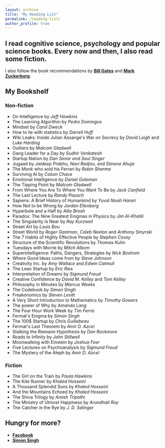 ```yaml
---
layout: archive
title: "My Reading List"
permalink: /reading-list/
author_profile: true
---
```


## I read cognitive science, psychology and popular science books. Every now and then, I also read some fiction.

I also follow the book recommendations by [**Bill Gates**](https://www.gatesnotes.com/Books#All) and [**Mark Zuckerberg**](http://www.ayearofbooks.net/book-1-/). 

My Bookshelf
------

### Non-fiction
* On Intelligence by *Jeff Hawkins*
* The Learning Algorithm by *Pedro Domingos*
* Mindset by *Carol Dweck*
* How to lie with statistics by *Darrell Huff*
* Wiki Leaks: Inside Julian Assange's War on Secrecy by *David Leigh* and *Luke Harding*
* Outliers by *Malcom Gladwell* 
* Gang Leader for a Day by *Sudhir Venkatesh*
* Startup Nation by *Dan Senor and Saul Singer*
* Jugaad by *Jaideep Prabhu*, *Navi Radjou*, and *Simone Ahuja*
* The Monk who sold his Ferrari by *Robin Sharma*
* Surviving AI by *Calum Chace*
* Emotional Intelligence by *Daniel Goleman*
* The Tipping Point by *Malcom Gladwell*
* From Where You Are To Where You Want To Be by *Jack Canfield*
* The Last Lecture by *Randy Pausch*
* Sapiens: A Brief History of Humankind by *Yuval Noah Harari*
* How Not to be Wrong by *Jordan Ellenberg*
* Hyperbole and a Half by *Allie Brosh*
* Paradox: The Nine Greatest Enigmas in Physics by *Jim Al-Khalili*
* The Singularity Is Near by *Ray Kurzweil*
* Street Art by *Louis Bou*
* Street World by *Roger Gastman*, *Caleb Neelon* and *Anthony Smyrski*
* The 7 Habits of Highly Effective People by *Stephen Covey*
* Structure of the Scientific Revolutions by *Thomas Kuhn*
* Tuesdays with Morrie by *Mitch Albom*
* Superintelligence: Paths, Dangers, Strategies by *Nick Bostrom*
* Where Good Ideas come from by *Steve Johnson*
* Creativity Inc. by *Amy Wallace* and *Edwin Catmull*
* The Lean Startup by *Eric Ries*
* Interpretation of Dreams by *Sigmund Freud*
* Creative Confidence by *David M. Kelley* and *Tom Kelley*
* Philosophy in Minutes by *Marcus Weeks*
* The Codebook by *Simon Singh*
* Freakonomics by *Steven Levitt*
* A Very Short Introduction to Mathematics by *Timothy Gowers*
* The power of Why by *Amanda Lang*
* The Four Hour Work Week by *Tim Ferris*
* Fermat's Enigma by *Simon Singh*
* The 100$ Startup by *Chris Guillebeau*
* Fermat's Last Theorem by *Amir D. Azcel*
* Stalking the Riemann Hypothesis by *Dan Rockmore*
* Roads to Infinity by *John Stillwell*
* Moonwalking with Einstein by *Joshua Foer*
* Five Lectures on Psychoanalysis by *Sigmund Freud*
* The Mystery of the Aleph by *Amir D. Azcel*

### Fiction
* The Girl on the Train by *Paula Hawkins*
* The Kite Runner by *Khaled Hosseini*
* A Thousand Splendid Suns by *Khaled Hosseini*
* And the Mountains Echoed by *Khaled Hosseini*
* The Shiva Trilogy by *Amish Tripathi*
* The Ministry of Utmost Happiness by *Arundhati Roy*
* The Catcher in the Rye by *J. D. Salinger*

## Hungry for more?

* [**Facebook**](https://media.fb.com/2016/12/19/global-influencers-share-2016-book-recommendations-for-readtolead/)
* [**Simon Singh**](https://simonsingh.net/books/recommended-books/)
